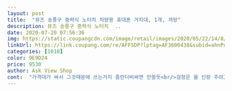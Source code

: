 ```yaml
---
layout: post 
title:  "뮤즈 송풍구 중력식 노터치 차량용 휴대폰 거치대, 1개, 까망" 
description: 뮤즈 송풍구 중력식 노터치  ..
date: 2020-07-20 07:56:36 
img: https://static.coupangcdn.com/image/retail/images/2020/05/22/14/8/4aa288f0-1773-4f9e-9fcf-0a037d797919.jpg 
linkUrl: https://link.coupang.com/re/AFFSDP?lptag=AF3600438&subid=ahnPublicAsk&pageKey=1658896976&itemId=2826212828&vendorItemId=70815666502&traceid=V0-113-3ed75ae50609a0c5 
categories: [1018] 
color: 9E9D24 
price: 9530 
author: Ask View Shop 
cont:  "가격대가 싸서 그것때문에 쓰는거지 좀만더비싸면 안쓸듯<br/>검정은 울 신랑 주려고 샀는데 검정도 함 끼워봐야겠네요^^<br/>고정이안됨... <br/>오로지 환풍구에 끼우는 고무에 내폰을 맞겨야함... <br/> 갤럭시 s105g인데 댜큰폰을 써야 가로에 맞을듯... <br/><br/>그 모습이 너무 귀엽네요<br/>색상이 오배송되서 당황했지만ㅋ그냥쓰기로하고<br/>악세서리로도 손색이 없습니다<br/>양쪽 귀와 발에 고무가 있어 부드럽게 잡아주고 흔들림이 없어요ㅋ<br/>오... <br/>아주만족이입니다ㅋㅋ흔들림없고 핸들바로뒤에 송풍구가있어서 걱정했는데 잘보여요ㅋㅋ<br/>차에장착하고 오늘 운전해봣는데<br/>핸드폰 케이스를 벗기지 않아도 사용할 수 있는 것을 찾다 귀염 폭발 아이템을 발견했어요^^<br/>핸드폰을 끼우면 발이 내려가면서 양쪽 귀로 핸드폰을 고정해줘요<br/>" 
---
```

